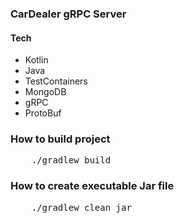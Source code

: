### CarDealer gRPC Server

#### Tech

* Kotlin
* Java
* TestContainers
* MongoDB
* gRPC
* ProtoBuf

### How to build project

<pre>
    ./gradlew build
</pre>

### How to create executable Jar file

<pre>
    ./gradlew clean jar
</pre>
